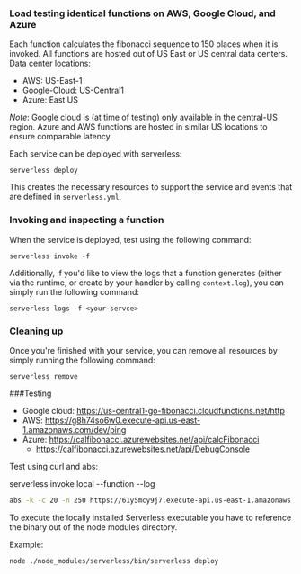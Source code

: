### Load testing identical functions on AWS, Google Cloud, and Azure

Each function calculates the fibonacci sequence to 150 places when it is invoked. All functions are hosted out of US East or US central data centers. Data center locations:

* AWS: US-East-1
* Google-Cloud: US-Central1 
* Azure: East US

*Note*: Google cloud is (at time of testing) only available in the central-US region. Azure and AWS functions are hosted in similar US locations to ensure comparable latency.   

Each service can be deployed with serverless: 

```shell
serverless deploy
```

This creates the necessary resources to support the service and events that are defined in `serverless.yml`.

### Invoking and inspecting a function

When the service is deployed, test using the following command:

```shell
serverless invoke -f 
```

Additionally, if you'd like to view the logs that a function generates (either via the runtime, or create by your handler by calling `context.log`), you can simply run the following command:

```shell
serverless logs -f <your-servce>
```

### Cleaning up

Once you're finished with your service, you can remove all resources by simply running the following command:

```shell
serverless remove
```

###Testing
* Google cloud: https://us-central1-go-fibonacci.cloudfunctions.net/http
* AWS: https://g8h74so6w0.execute-api.us-east-1.amazonaws.com/dev/ping
* Azure: https://calfibonacci.azurewebsites.net/api/calcFibonacci
    - https://calfibonacci.azurewebsites.net/api/DebugConsole

Test using curl and abs: 

serverless invoke local --function <your-service> --log

```bash
abs -k -c 20 -n 250 https://61y5mcy9j7.execute-api.us-east-1.amazonaws.com/dev/ping

```

To execute the locally installed Serverless executable you have to reference the binary out of the node modules directory.

Example:

```bash
node ./node_modules/serverless/bin/serverless deploy

```

